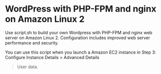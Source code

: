 # WordPress with PHP-FPM and nginx on Amazon Linux 2

Use script.sh to build your own Wordpress with PHP-FPM and nginx web server on Amazon Linux 2. Configuration includes improved web server performance and security.

You can use this script when you launch a Amazon EC2 instance in Step 3: Configure Instance Details >  Advanced Details
> User data. 
